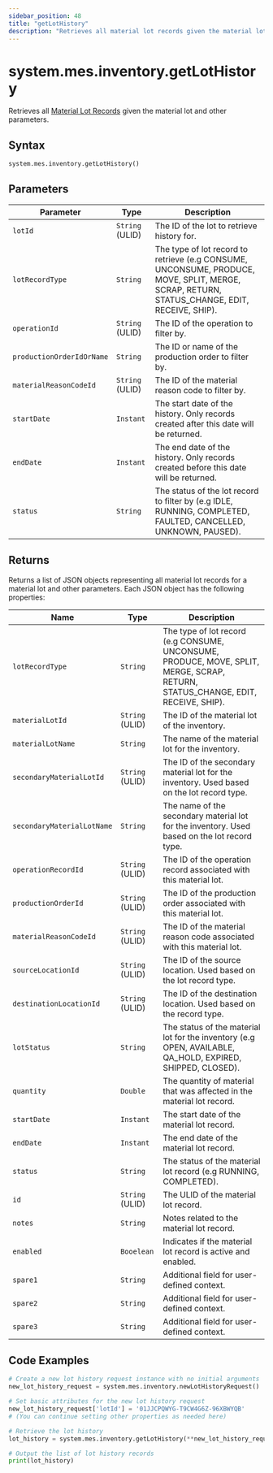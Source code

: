 ```yaml
---
sidebar_position: 48
title: "getLotHistory"
description: "Retrieves all material lot records given the material lot and other parameters."
---
```


# system.mes.inventory.getLotHistory

Retrieves all [Material Lot Records](../../data-model/material-model/material-lot-record) given the material lot and other parameters.

## Syntax
```python
system.mes.inventory.getLotHistory()
```

## Parameters

| Parameter                 | Type            | Description                                                                                                                                  |
|---------------------------|-----------------|----------------------------------------------------------------------------------------------------------------------------------------------|
| `lotId`                   | `String` (ULID) | The ID of the lot to retrieve history for.                                                                                                   |
| `lotRecordType`           | `String`        | The type of lot record to retrieve (e.g CONSUME, UNCONSUME, PRODUCE, MOVE, SPLIT, MERGE, SCRAP, RETURN, STATUS_CHANGE, EDIT, RECEIVE, SHIP). |
| `operationId`             | `String` (ULID) | The ID of the operation to filter by.                                                                                                        |
| `productionOrderIdOrName` | `String`        | The ID or name of the production order to filter by.                                                                                         |
| `materialReasonCodeId`    | `String` (ULID) | The ID of the material reason code to filter by.                                                                                             |
| `startDate`               | `Instant`       | The start date of the history. Only records created after this date will be returned.                                                        |
| `endDate`                 | `Instant`       | The end date of the history. Only records created before this date will be returned.                                                         |
| `status`                  | `String`        | The status of the lot record to filter by (e.g IDLE, RUNNING, COMPLETED, FAULTED, CANCELLED, UNKNOWN, PAUSED).                               |

## Returns

Returns a list of JSON objects representing all material lot records for a material lot and other parameters.
Each JSON object has the following properties:

| Name                       | Type            | Description                                                                                                                       |
|----------------------------|-----------------|-----------------------------------------------------------------------------------------------------------------------------------|
| `lotRecordType`            | `String`        | The type of lot record (e.g CONSUME, UNCONSUME, PRODUCE, MOVE, SPLIT, MERGE, SCRAP, RETURN, STATUS_CHANGE, EDIT, RECEIVE, SHIP).  |
| `materialLotId`            | `String` (ULID) | The ID of the material lot of the inventory.                                                                                      |
| `materialLotName`          | `String`        | The name of the material lot for the inventory.                                                                                   |
| `secondaryMaterialLotId`   | `String` (ULID) | The ID of the secondary material lot for the inventory. Used based on the lot record type.                                        |
| `secondaryMaterialLotName` | `String`        | The name of the secondary material lot for the inventory. Used based on the lot record type.                                      |
| `operationRecordId`        | `String` (ULID) | The ID of the operation record associated with this material lot.                                                                 |
| `productionOrderId`        | `String` (ULID) | The ID of the production order associated with this material lot.                                                                 |
| `materialReasonCodeId`     | `String` (ULID) | The ID of the material reason code associated with this material lot.                                                             |
| `sourceLocationId`         | `String` (ULID) | The ID of the source location. Used based on the lot record type.                                                                 |
| `destinationLocationId`    | `String` (ULID) | The ID of the destination location. Used based on the record type.                                                                |
| `lotStatus`                | `String`        | The status of the material lot for the inventory (e.g OPEN, AVAILABLE, QA_HOLD, EXPIRED, SHIPPED, CLOSED).                        |
| `quantity`                 | `Double`        | The quantity of material that was affected in the material lot record.                                                            |
| `startDate`                | `Instant`       | The start date of the material lot record.                                                                                        |
| `endDate`                  | `Instant`       | The end date of the material lot record.                                                                                          |
| `status`                   | `String`        | The status of the material lot record (e.g RUNNING, COMPLETED).                                                                   |
| `id`                       | `String` (ULID) | The ULID of the material lot record.                                                                                              |
| `notes`                    | `String`        | Notes related to the material lot record.                                                                                         |
| `enabled`                  | `Booelean`      | Indicates if the material lot record is active and enabled.                                                                       |
| `spare1`                   | `String`        | Additional field for user-defined context.                                                                                        |
| `spare2`                   | `String`        | Additional field for user-defined context.                                                                                        |
| `spare3`                   | `String`        | Additional field for user-defined context.                                                                                        |

## Code Examples

```python
# Create a new lot history request instance with no initial arguments
new_lot_history_request = system.mes.inventory.newLotHistoryRequest()

# Set basic attributes for the new lot history request
new_lot_history_request['lotId'] = '01JJCPQWYG-T9CW4G6Z-96XBWYQB'
# (You can continue setting other properties as needed here)

# Retrieve the lot history
lot_history = system.mes.inventory.getLotHistory(**new_lot_history_request)

# Output the list of lot history records
print(lot_history)
```